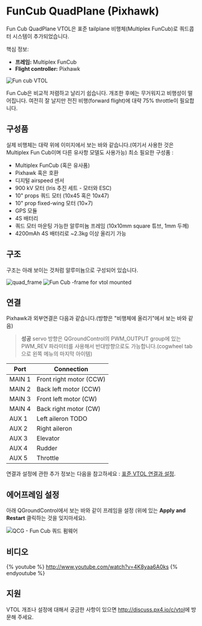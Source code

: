 # FunCub QuadPlane (Pixhawk)

Fun Cub QuadPlane VTOL은 표준 tailplane 비행체(Multiplex FunCub)로 쿼드콥터 시스템이 추가되었습니다.


핵심 정보:

- **프레임:** Multiplex FunCub
- **Flight controller:** Pixhawk

![Fun cub VTOL](../../images/fun_cub_vtol_complete.jpg)

Fun Cub은 비교적 저렴하고 날리기 쉽습니다. 개조한 후에는 무거워지고 비행성이 떨어집니다. 여전히 잘 날지만 전진 비행(forward flight)에 대략 75% throttle이 필요합니다.


## 구성품

실제 비행체는 대략 위에 이미지에서 보는 바와 같습니다.(여기서 사용한 것은 Multiplex Fun Cub이며 다른 유사항 모델도 사용가능) 최소 필요한 구성품 :

-   Multiplex FunCub (혹은 유사품)
-   Pixhawk 혹은 호환
-   디지털 airspeed 센서
-   900 kV 모터 (Iris 추진 세트 - 모터와 ESC)
-   10" props 쿼드 모터 (10x45 혹은 10x47)
-   10" prop fixed-wing 모터 (10×7)
-   GPS 모듈
-   4S 배터리
-   쿼드 모터 마운팅 가능한 알루미늄 프레임 (10x10mm square 튜브, 1mm 두께)
-   4200mAh 4S 배터리로 ~2.3kg 이상 올리기 가능

## 구조

구조는 아래 보이는 것처럼 알루미늄으로 구성되어 있습니다.

![quad_frame](../../images/fun_cub_aluminium_frame_for_vtol.jpg)
![Fun Cub -frame for vtol mounted](../../images/fun_cub_aluminium_frame_for_vtol_mounted.jpg)

## 연결

Pixhawk과 외부연결은 다음과 같습니다.(방향은 "비행체에 올리기"에서 보는 바와 같음)

> **성공** servo 방향은 QGroundControl의 PWM_OUTPUT group에 있는 PWM\_REV 파라미터를 사용해서 반대방향으로도 가능합니다.(cogwheel tab으로 왼쪽 메뉴의 마지막 아이템)

Port | Connection
--- | ---
MAIN 1 | Front right motor (CCW)
MAIN 2 | Back left motor (CCW)
MAIN 3 | Front left motor (CW)
MAIN 4 | Back right motor (CW)
AUX 1  | Left aileron TODO
AUX 2  | Right aileron
AUX 3  | Elevator
AUX 4  | Rudder
AUX 5  | Throttle

연결과 설정에 관한 추가 정보는 다음을 참고하세요 :
[표준 VTOL 연결과 설정](../config/standard_configuration_vtol_quad.md). <!-- replace with Pixhawk Wiring Quickstart -->

## 에어프레임 설정

아래 QGroundControl에서 보는 바와 같이 프레임을 설정
(위에 있는 **Apply and Restart** 클릭하는 것을 잊지마세요).

![QCG - Fun Cub 쿼드 펌웨어](../../images/qgc_firmware_standard_vtol_fun_cub_quad.png)

## 비디오

{% youtube %}
http://www.youtube.com/watch?v=4K8yaa6A0ks
{% endyoutube %}



## 지원

VTOL 개조나 설정에 대해서 궁금한 사항이 있으면 <http://discuss.px4.io/c/vtol>에 방문해 주세요.
